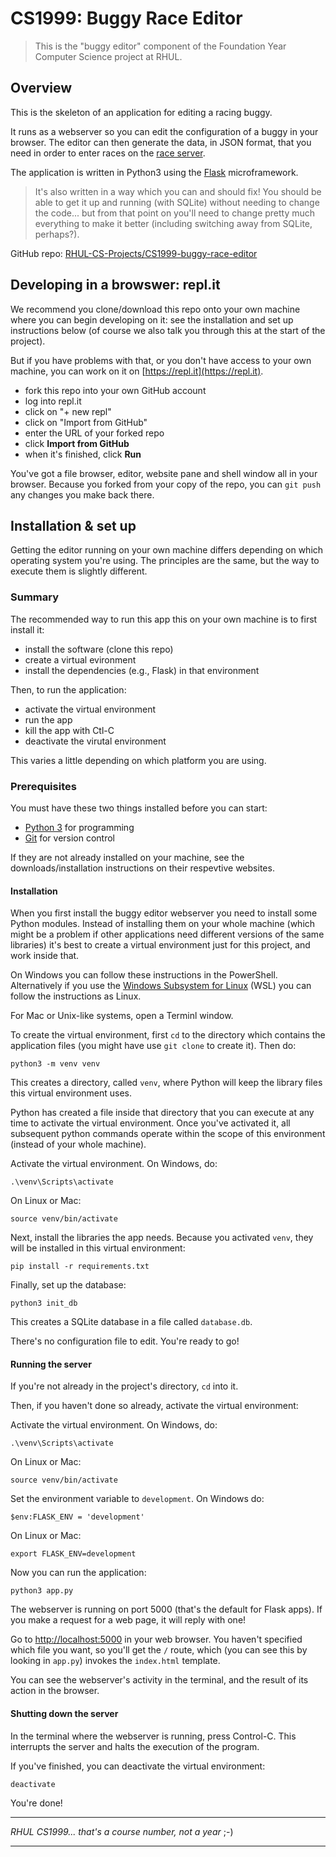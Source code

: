 CS1999: Buggy Race Editor
=========================

> This is the "buggy editor" component of the Foundation Year Computer Science
> project at RHUL.

Overview
--------

This is the skeleton of an application for editing a racing buggy.

It runs as a webserver so you can edit the configuration of a buggy in your
browser. The editor can then generate the data, in JSON format, that you need
in order to enter races on the [race server](http://rhul.buggyrace.net).

The application is written in Python3 using the
[Flask](https://palletsprojects.com/p/flask/) microframework.

> It's also written in a way which you can and should fix! You should be able
> to get it up and running (with SQLite) without needing to change the code...
> but from that point on you'll need to change pretty much everything to make
> it better (including switching away from SQLite, perhaps?). 

GitHub repo: [RHUL-CS-Projects/CS1999-buggy-race-editor](https://github.com/RHUL-CS-Projects/CS1999-buggy-race-editor])


Developing in a browswer: repl.it
---------------------------------

We recommend you clone/download this repo onto your own machine where you can
begin developing on it: see the installation and set up instructions below (of
course we also talk you through this at the start of the project).

But if you have problems with that, or you don't have access to your own
machine, you can work on it on [https://repl.it](https://repl.it).

* fork this repo into your own GitHub account
* log into repl.it
* click on "+ new repl"
* click on "Import from GitHub"
* enter the URL of your forked repo
* click **Import from GitHub**
* when it's finished, click **Run**

You've got a file browser, editor, website pane and shell window all in your
browser. Because you forked from your copy of the repo, you can `git push`
any changes you make back there.


Installation & set up
---------------------

Getting the editor running on your own machine differs depending on which
operating system you're using. The principles are the same, but the way to
execute them is slightly different.


### Summary

The recommended way to run this app this on your own machine is to first 
install it:

* install the software (clone this repo)
* create a virtual evironment
* install the dependencies (e.g., Flask) in that environment

Then, to run the application:

* activate the virtual environment
* run the app
* kill the app with Ctl-C
* deactivate the virutal environment

This varies a little depending on which platform you are using.

### Prerequisites

You must have these two things installed before you can start:

* [Python 3](https://www.python.org) for programming
* [Git](https://git-scm.com) for version control

If they are not already installed on your machine, see the
downloads/installation instructions on their respevtive websites.


#### Installation

When you first install the buggy editor webserver you need to install some
Python modules. Instead of installing them on your whole machine (which might
be a problem if other applications need different versions of the same
libraries) it's best to create a virtual environment just for this project, and
work inside that.

On Windows you can follow these instructions in the PowerShell. Alternatively
if you use the [Windows Subsystem for Linux](https://docs.microsoft.com/en-us/windows/wsl/install-win10)
(WSL) you can follow the instructions as Linux.

For Mac or Unix-like systems, open a Terminl window.

To create the virtual environment, first `cd` to the directory which contains
the application files (you might have use `git clone` to create it). Then do:

    python3 -m venv venv

This creates a directory, called `venv`, where Python will keep the library
files this virtual environment uses.

Python has created a file inside that directory that you can execute at any
time to activate the virtual environment. Once you've activated it, all
subsequent python commands operate within the scope of this environment
(instead of your whole machine).

Activate the virtual environment. On Windows, do:

    .\venv\Scripts\activate

On Linux or Mac:

    source venv/bin/activate

Next, install the libraries the app needs. Because you activated `venv`, they
will be installed in this virtual environment:

    pip install -r requirements.txt

Finally, set up the database:

    python3 init_db

This creates a SQLite database in a file called `database.db`.

There's no configuration file to edit. You're ready to go!


#### Running the server

If you're not already in the project's directory, `cd` into it.

Then, if you haven't done so already, activate the virtual environment:


Activate the virtual environment. On Windows, do:

    .\venv\Scripts\activate

On Linux or Mac:

    source venv/bin/activate


Set the environment variable to `development`. On Windows do:

    $env:FLASK_ENV = 'development'

On Linux or Mac:

    export FLASK_ENV=development


Now you can run the application:

    python3 app.py

The webserver is running on port 5000 (that's the default for Flask apps). If
you make a request for a web page, it will reply with one!

Go to [http://localhost:5000](http://localhost:5000) in your web browser.
You haven't specified which file you want, so you'll get the `/` route, which
(you can see this by looking in `app.py`) invokes the `index.html` template.

You can see the webserver's activity in the terminal, and the result of its
action in the browser.


#### Shutting down the server

In the terminal where the webserver is running, press Control-C. This
interrupts the server and halts the execution of the program.

If you've finished, you can deactivate the virtual environment:

    deactivate

You're done!

---

*RHUL CS1999... that's a course number, not a year* ;-)

____

